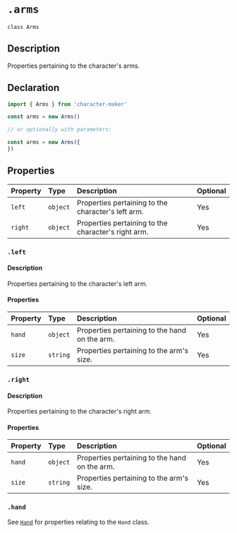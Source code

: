 # `.arms`

`class Arms`

## Description

Properties pertaining to the character's arms.

## Declaration

```js
import { Arms } from 'character-maker'

const arms = new Arms()

// or optionally with parameters:

const arms = new Arms({
})
```

## Properties

| Property | Type     | Description                                         | Optional |
| :------- | :------- | :-------------------------------------------------- | :------- |
| `left`   | `object` | Properties pertaining to the character's left arm.  | Yes      |
| `right`  | `object` | Properties pertaining to the character's right arm. | Yes      |

### `.left`

#### Description

Properties pertaining to the character's left arm.

#### Properties

| Property | Type     | Description                                   | Optional |
| :------- | :------- | :-------------------------------------------- | :------- |
| `hand`   | `object` | Properties pertaining to the hand on the arm. | Yes      |
| `size`   | `string` | Properties pertaining to the arm's size.      | Yes      |

### `.right`

#### Description

Properties pertaining to the character's right arm.

#### Properties

| Property | Type     | Description                                   | Optional |
| :------- | :------- | :-------------------------------------------- | :------- |
| `hand`   | `object` | Properties pertaining to the hand on the arm. | Yes      |
| `size`   | `string` | Properties pertaining to the arm's size.      | Yes      |

### `.hand`

See [`Hand`](./hand) for properties relating to the `Hand` class.

